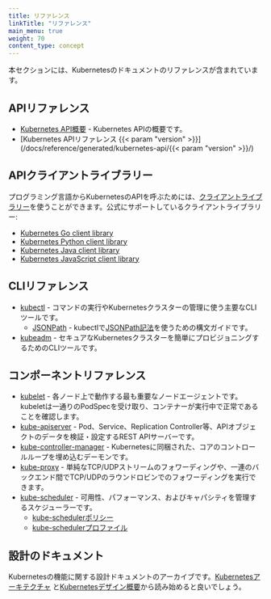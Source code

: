 ```yaml
---
title: リファレンス
linkTitle: "リファレンス"
main_menu: true
weight: 70
content_type: concept
---
```


<!-- overview -->

本セクションには、Kubernetesのドキュメントのリファレンスが含まれています。



<!-- body -->

## APIリファレンス

* [Kubernetes API概要](/docs/reference/using-api/api-overview/) - Kubernetes APIの概要です。
* [Kubernetes APIリファレンス {{< param "version" >}}](/docs/reference/generated/kubernetes-api/{{< param "version" >}}/)

## APIクライアントライブラリー

プログラミング言語からKubernetesのAPIを呼ぶためには、[クライアントライブラリー](/docs/reference/using-api/client-libraries/)を使うことができます。公式にサポートしているクライアントライブラリー:

- [Kubernetes Go client library](https://github.com/kubernetes/client-go/)
- [Kubernetes Python client library](https://github.com/kubernetes-client/python)
- [Kubernetes Java client library](https://github.com/kubernetes-client/java)
- [Kubernetes JavaScript client library](https://github.com/kubernetes-client/javascript)

## CLIリファレンス

* [kubectl](/docs/reference/kubectl/overview/) - コマンドの実行やKubernetesクラスターの管理に使う主要なCLIツールです。
    * [JSONPath](/docs/reference/kubectl/jsonpath/) - kubectlで[JSONPath記法](https://goessner.net/articles/JsonPath/)を使うための構文ガイドです。
* [kubeadm](/docs/reference/setup-tools/kubeadm/kubeadm/) - セキュアなKubernetesクラスターを簡単にプロビジョニングするためのCLIツールです。

## コンポーネントリファレンス

* [kubelet](/docs/reference/command-line-tools-reference/kubelet/) - 各ノード上で動作する最も重要なノードエージェントです。kubeletは一通りのPodSpecを受け取り、コンテナーが実行中で正常であることを確認します。
* [kube-apiserver](/docs/reference/command-line-tools-reference/kube-apiserver/) - Pod、Service、Replication Controller等、APIオブジェクトのデータを検証・設定するREST APIサーバーです。
* [kube-controller-manager](/docs/reference/command-line-tools-reference/kube-controller-manager/) - Kubernetesに同梱された、コアのコントロールループを埋め込むデーモンです。
* [kube-proxy](/docs/reference/command-line-tools-reference/kube-proxy/) - 単純なTCP/UDPストリームのフォワーディングや、一連のバックエンド間でTCP/UDPのラウンドロビンでのフォワーディングを実行できます。
* [kube-scheduler](/docs/reference/command-line-tools-reference/kube-scheduler/) - 可用性、パフォーマンス、およびキャパシティを管理するスケジューラーです。
  * [kube-schedulerポリシー](/docs/reference/scheduling/policies)
  * [kube-schedulerプロファイル](/docs/reference/scheduling/profiles)

## 設計のドキュメント

Kubernetesの機能に関する設計ドキュメントのアーカイブです。[Kubernetesアーキテクチャ](https://git.k8s.io/community/contributors/design-proposals/architecture/architecture.md) と[Kubernetesデザイン概要](https://git.k8s.io/community/contributors/design-proposals)から読み始めると良いでしょう。


